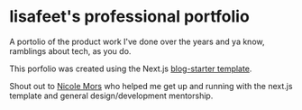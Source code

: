 # lisafeet's professional portfolio

A portolio of the product work I've done over the years and ya know, ramblings about tech, as you do.

This porfolio was created using the Next.js [blog-starter template](https://github.com/vercel/next.js/tree/canary/examples/blog-starter).

Shout out to [Nicole Mors](https://github.com/nicolemors) who helped me get up and running with the next.js template and general design/development mentorship.
